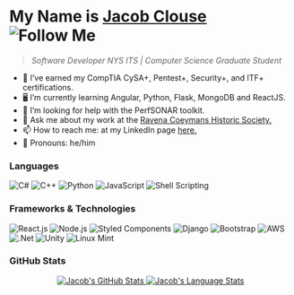 # My Name is <a href="https://jacobpclouse.me/">Jacob Clouse</a> ![Follow Me](https://img.shields.io/github/followers/jacobpclouse.svg?style=social&label=Follow&maxAge=2592000)
> *Software Developer NYS ITS | Computer Science Graduate Student* 
<!--
**jacobpclouse/jacobpclouse** 1 is a ✨ _special_ ✨ repository because its `README.md` (this file) appears on your GitHub profile.
Link to the icons used below: https://dev.to/envoy_/150-badges-for-github-pnk
-->
- 🔭 I’ve earned my CompTIA CySA+, Pentest+, Security+, and ITF+ certifications.
- 🖥️ I’m currently learning Angular, Python, Flask, MongoDB and ReactJS. 
- 📡 I’m looking for help with the PerfSONAR toolkit.
- 💬 Ask me about my work at the <a href="http://www.coeymanshistory.org/A/">Ravena Coeymans Historic Society.</a>
- 📫 How to reach me: at my LinkedIn page <a href="https://www.linkedin.com/in/jpclouse/">here.</a>
- 🖖 Pronouns: he/him


### Languages

![C#](https://img.shields.io/badge/C%23-239120?style=for-the-badge&logo=c-sharp&logoColor=white) ![C++](https://img.shields.io/badge/C%2B%2B-00599C?style=for-the-badge&logo=c%2B%2B&logoColor=white) ![Python](https://img.shields.io/badge/Python-14354C?style=for-the-badge&logo=python&logoColor=white) ![JavaScript](https://img.shields.io/badge/JavaScript-323330?style=for-the-badge&logo=javascript&logoColor=F7DF1E) ![Shell Scripting](https://img.shields.io/badge/Shell_Script-121011?style=for-the-badge&logo=gnu-bash&logoColor=white)

### Frameworks & Technologies
![React.js](https://img.shields.io/badge/React-20232A?style=for-the-badge&logo=react&logoColor=61DAFB) ![Node.js](https://img.shields.io/badge/Node.js-43853D?style=for-the-badge&logo=node.js&logoColor=white) ![Styled Components](https://img.shields.io/badge/styled--components-DB7093?style=for-the-badge&logo=styled-components&logoColor=white) ![Django](https://img.shields.io/badge/Django-092E20?style=for-the-badge&logo=django&logoColor=white) ![Bootstrap](https://img.shields.io/badge/Bootstrap-563D7C?style=for-the-badge&logo=bootstrap&logoColor=white) ![AWS](https://img.shields.io/badge/Amazon_AWS-232F3E?style=for-the-badge&logo=amazon-aws&logoColor=white) ![.Net](https://img.shields.io/badge/.NET-5C2D91?style=for-the-badge&logo=.net&logoColor=white) ![Unity](https://img.shields.io/badge/Unity-100000?style=for-the-badge&logo=unity&logoColor=white) ![Linux Mint](https://img.shields.io/badge/Linux_Mint-87CF3E?style=for-the-badge&logo=linux-mint&logoColor=white)


### GitHub Stats
<p align="center">
<a href="https://github.com/jacobpclouse">
 <img src="https://github-readme-stats.vercel.app/api?username=jacobpclouse&show_icons=true&hide=stars&hide_border=true" alt="Jacob's GitHub Stats" />
 <img src="https://github-readme-stats.vercel.app/api/top-langs/?username=jacobpclouse&layout=compact&hide_border=true" alt="Jacob's Language Stats" />
</a>
</p>

